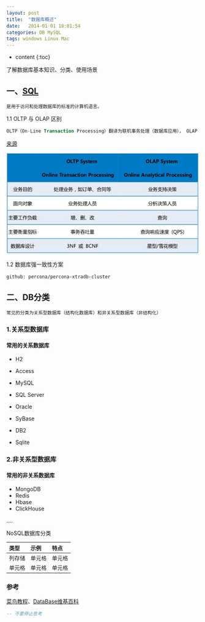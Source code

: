 ```yaml
---
layout: post
title:  "数据库概述"
date:   2014-01-01 18:01:54
categories: DB MySQL
tags: windows Linux Mac
---
```


* content
{:toc}

了解数据库基本知识、分类、使用场景

## 一、[SQL](http://www.runoob.com/sql/sql-tutorial.html)
	是用于访问和处理数据库的标准的计算机语言。

1.1 OLTP 与 OLAP 区别

```sql
OLTP（On-Line Transaction Processing）翻译为联机事务处理（数据库应用）， OLAP（On-Line Analytical Processing）翻译为联机分析处理（数据仓库应用），从字面上来看OLTP是做事务处理，OLAP是做分析处理。从对数据库操作来看，OLTP主要是对数据的增删改，OLAP是对数据的查询。
```

[来源](https://www.zhihu.com/question/24110442/answer/851671343)

![OLTP与OLAP区别](\image\2021-06-08_OLTP与OLAT区别.png)

1.2 数据库强一致性方案

```text
github: percona/percona-xtradb-cluster
```



## 二、DB分类

	常见的分类为关系型数据库（结构化数据库）和非关系型数据库（非结构化）
### 1.关系型数据库

#### 常用的关系数据库

- H2

- Access
- MySQL
- SQL Server
- Oracle
- SyBase
- DB2
- Sqlite




### 2.非关系型数据库

#### 常用的非关系数据库

- MongoDB
- Redis
- Hbase
- ClickHouse

 ....

NoSQL数据库分类

| 类型   | 示例   | 特点   |
| :----- | :----- | :----- |
| 列存储 | 单元格 | 单元格 |
| 单元格 | 单元格 | 单元格 |









### 参考

[菜鸟教程](http://www.runoob.com)、[DataBase维基百科](https://en.wikipedia.org/wiki/Database#Classification)

```sql
-- 不要停止思考
```

